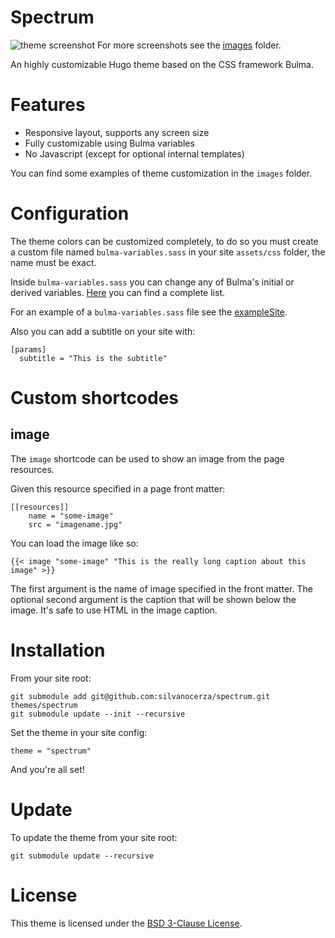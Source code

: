 Spectrum
========

![theme screenshot](https://raw.githubusercontent.com/silvanocerza/spectrum/master/images/tn.png)
For more screenshots see the [images](./images) folder.


An highly customizable Hugo theme based on the CSS framework Bulma.

Features
========

* Responsive layout, supports any screen size
* Fully customizable using Bulma variables
* No Javascript (except for optional internal templates)

You can find some examples of theme customization in the `images` folder.

Configuration
=============

The theme colors can be customized completely, to do so you must create a custom file named `bulma-variables.sass` in your site `assets/css` folder, the name must be exact.

Inside `bulma-variables.sass` you can change any of Bulma's initial or derived variables. [Here](https://bulma.io/documentation/customize/variables/) you can find a complete list.

For an example of a `bulma-variables.sass` file see the [exampleSite](https://github.com/silvanocerza/spectrum/blob/master/exampleSite/assets/css/bulma-variables.sass).

Also you can add a subtitle on your site with:

    [params]
      subtitle = "This is the subtitle"


Custom shortcodes
=================

## image

The `image` shortcode can be used to show an image from the page resources.

Given this resource specified in a page front matter:

    [[resources]]
        name = "some-image"
        src = "imagename.jpg"

You can load the image like so:

    {{< image "some-image" "This is the really long caption about this image" >}}

The first argument is the name of image specified in the front matter.
The optional second argument is the caption that will be shown below the image.
It's safe to use HTML in the image caption.

Installation
============

From your site root:

    git submodule add git@github.com:silvanocerza/spectrum.git themes/spectrum
    git submodule update --init --recursive

Set the theme in your site config:

    theme = "spectrum"

And you're all set!

Update
======

To update the theme from your site root:

    git submodule update --recursive

License
=======

This theme is licensed under the [BSD 3-Clause License](https://github.com/silvanocerza/spectrum/blob/master/LICENSE).
